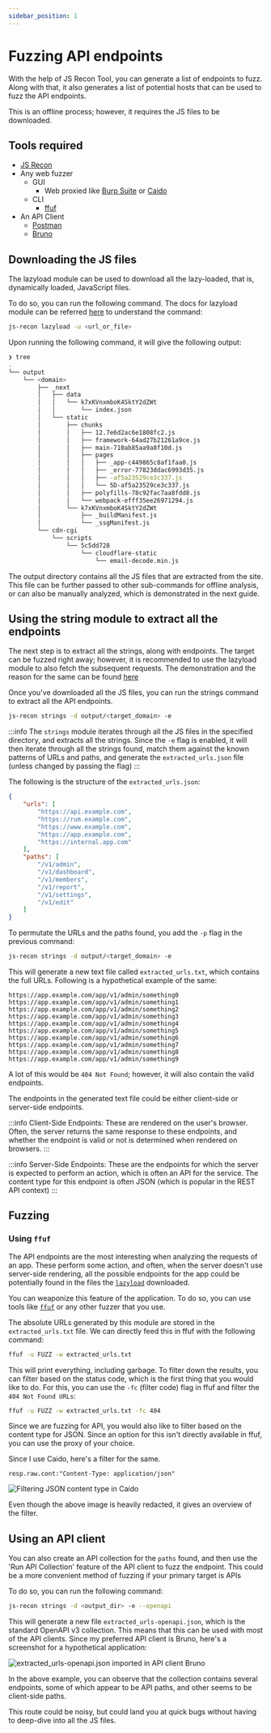 ```yaml
---
sidebar_position: 1
---
```


# Fuzzing API endpoints

With the help of JS Recon Tool, you can generate a list of endpoints to fuzz. Along with that, it also generates a list of potential hosts that can be used to fuzz the API endpoints.

This is an offline process; however, it requires the JS files to be downloaded.

## Tools required

- [JS Recon](../../docs/installation.md)
- Any web fuzzer
    - GUI
        - Web proxied like [Burp Suite](https://portswigger.net/burp/releases/professional-community-2025-5-6) or [Caido](https://caido.io/download)
    - CLI
        - [ffuf](https://github.com/ffuf/ffuf)
- An API Client
    - [Postman](https://www.postman.com)
    - [Bruno](https://www.usebruno.com)

## Downloading the JS files

The lazyload module can be used to download all the lazy-loaded, that is, dynamically loaded, JavaScript files.

To do so, you can run the following command. The docs for lazyload module can be referred [here](../../docs/modules/lazyload.md) to understand the command:

```bash
js-recon lazyload -u <url_or_file>
```

Upon running the following command, it will give the following output:

```bash
❯ tree
.
└── output
    └── <domain>
        ├── _next
        │   ├── data
        │   │   └── k7xKVnxmboK4SktY2dZWt
        │   │       └── index.json
        │   └── static
        │       ├── chunks
        │       │   ├── 12.7e6d2ac6e1808fc2.js
        │       │   ├── framework-64ad27b21261a9ce.js
        │       │   ├── main-710ab85aa9a8f10d.js
        │       │   ├── pages
        │       │   │   ├── _app-c449865c8af1faa0.js
        │       │   │   ├── _error-77823ddac6993d35.js
        │       │   │   ├── -af5a23529ce3c337.js
        │       │   │   └── 5D-af5a23529ce3c337.js
        │       │   ├── polyfills-78c92fac7aa8fdd8.js
        │       │   └── webpack-efff35ee26971294.js
        │       └── k7xKVnxmboK4SktY2dZWt
        │           ├── _buildManifest.js
        │           └── _ssgManifest.js
        └── cdn-cgi
            └── scripts
                └── 5c5dd728
                    └── cloudflare-static
                        └── email-decode.min.js
```

The output directory contains all the JS files that are extracted from the site. This file can be further passed to other sub-commands for offline analysis, or can also be manually analyzed, which is demonstrated in the next guide.

## Using the string module to extract all the endpoints

The next step is to extract all the strings, along with endpoints. The target can be fuzzed right away; however, it is recommended to use the lazyload module to also fetch the subsequent requests. The demonstration and the reason for the same can be found [here](../../docs/example-scenarios/next-js.md#subsequent-requests)

Once you've downloaded all the JS files, you can run the strings command to extract all the API endpoints.

```bash
js-recon strings -d output/<target_domain> -e
```

:::info
The `strings` module iterates through all the JS files in the specified directory, and extracts all the strings. Since the `-e` flag is enabled, it will then iterate through all the strings found, match them against the known patterns of URLs and paths, and generate the `extracted_urls.json` file (unless changed by passing the flag)
:::

The following is the structure of the `extracted_urls.json`:

```json
{
    "urls": [
        "https://api.example.com",
        "https://rum.example.com",
        "https://www.example.com",
        "https://app.example.com",
        "https://internal.app.com"
    ],
    "paths": [
        "/v1/admin",
        "/v1/dashboard",
        "/v1/members",
        "/v1/report",
        "/v1/settings",
        "/v1/edit"
    ]
}
```

To permutate the URLs and the paths found, you add the `-p` flag in the previous command:

```bash
js-recon strings -d output/<target_domain> -e
```

This will generate a new text file called `extracted_urls.txt`, which contains the full URLs. Following is a hypothetical example of the same:

```
https://app.example.com/app/v1/admin/something0
https://app.example.com/app/v1/admin/something1
https://app.example.com/app/v1/admin/something2
https://app.example.com/app/v1/admin/something3
https://app.example.com/app/v1/admin/something4
https://app.example.com/app/v1/admin/something5
https://app.example.com/app/v1/admin/something6
https://app.example.com/app/v1/admin/something7
https://app.example.com/app/v1/admin/something8
https://app.example.com/app/v1/admin/something9
```

A lot of this would be `404 Not Found`; however, it will also contain the valid endpoints.

The endpoints in the generated text file could be either client-side or server-side endpoints.

:::info
Client-Side Endpoints: These are rendered on the user's browser. Often, the server returns the same response to these endpoints, and whether the endpoint is valid or not is determined when rendered on browsers.
:::

:::info
Server-Side Endpoints: These are the endpoints for which the server is expected to perform an action, which is often an API for the service. The content type for this endpoint is often JSON (which is popular in the REST API context)
:::

## Fuzzing

### Using `ffuf`

The API endpoints are the most interesting when analyzing the requests of an app. These perform some action, and often, when the server doesn't use server-side rendering, all the possible endpoints for the app could be potentially found in the files the [`lazyload`](../../docs/modules/lazyload.md) downloaded.

You can weaponize this feature of the application. To do so, you can use tools like [`ffuf`](https://github.com/ffuf/ffuf) or any other fuzzer that you use.

The absolute URLs generated by this module are stored in the `extracted_urls.txt` file. We can directly feed this in ffuf with the following command:

```bash
ffuf -u FUZZ -w extracted_urls.txt
```

This will print everything, including garbage. To filter down the results, you can filter based on the status code, which is the first thing that you would like to do. For this, you can use the `-fc` (filter code) flag in ffuf and filter the `404 Not Found URLs`:

```bash
ffuf -u FUZZ -w extracted_urls.txt -fc 404
```

Since we are fuzzing for API, you would also like to filter based on the content type for JSON. Since an option for this isn't directly available in ffuf, you can use the proxy of your choice.

Since I use Caido, here's a filter for the same.

```
resp.raw.cont:"Content-Type: application/json"
```

![Filtering JSON content type in Caido](/img/guides/next_js/fuzzing_endpoints/caido-filter.png)

Even though the above image is heavily redacted, it gives an overview of the filter.

## Using an API client

You can also create an API collection for the `paths` found, and then use the 'Run API Collection' feature of the API client to fuzz the endpoint. This could be a more convenient method of fuzzing if your primary target is APIs

To do so, you can run the following command:

```bash
js-recon strings -d <output_dir> -e --openapi
```

This will generate a new file `extracted_urls-openapi.json`, which is the standard OpenAPI v3 collection. This means that this can be used with most of the API clients. Since my preferred API client is Bruno, here's a screenshot for a hypothetical application:

![extracted_urls-openapi.json imported in API client Bruno](/img/guides/next_js/fuzzing_endpoints/bruno-collection.png)

In the above example, you can observe that the collection contains several endpoints, some of which appear to be API paths, and other seems to be client-side paths.

This route could be noisy, but could land you at quick bugs without having to deep-dive into all the JS files.
